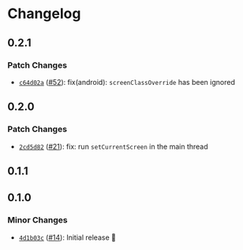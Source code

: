 # Changelog

## 0.2.1

### Patch Changes

- [`c64d02a`](https://github.com/robingenz/capacitor-firebase/commit/c64d02a60465461f0d85400adc679154b9462372) ([#52](https://github.com/robingenz/capacitor-firebase/pull/52)): fix(android): `screenClassOverride` has been ignored

## 0.2.0

### Patch Changes

- [`2cd5d82`](https://github.com/robingenz/capacitor-firebase/commit/2cd5d82c1cc8f4706582c18ea5df9339c94955fb) ([#21](https://github.com/robingenz/capacitor-firebase/pull/21)): fix: run `setCurrentScreen` in the main thread

## 0.1.1

## 0.1.0

### Minor Changes

- [`4d1b03c`](https://github.com/robingenz/capacitor-firebase/commit/4d1b03c03ccc908f97150952f339563c18c36454) ([#14](https://github.com/robingenz/capacitor-firebase/pull/14)): Initial release 🎉
